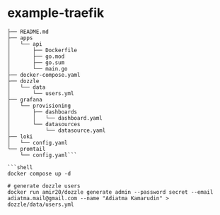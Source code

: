 # example-traefik

```
├── README.md
├── apps
│   └── api
│       ├── Dockerfile
│       ├── go.mod
│       ├── go.sum
│       └── main.go
├── docker-compose.yaml
├── dozzle
│   └── data
│       └── users.yml
├── grafana
│   └── provisioning
│       ├── dashboards
│       │   └── dashboard.yaml
│       └── datasources
│           └── datasource.yaml
├── loki
│   └── config.yaml
└── promtail
    └── config.yaml```

```shell
docker compose up -d
```

```shell
# generate dozzle users
docker run amir20/dozzle generate admin --password secret --email adiatma.mail@gmail.com --name "Adiatma Kamarudin" > dozzle/data/users.yml
```
